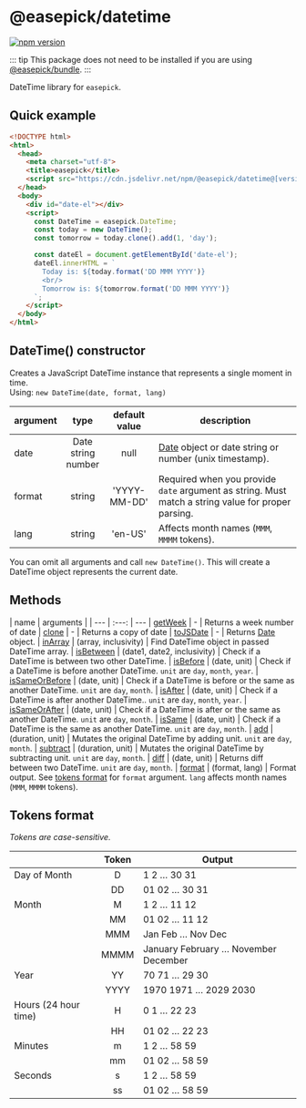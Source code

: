 # @easepick/datetime

[![npm version](https://badge.fury.io/js/@easepick%2Fdatetime.svg)](https://www.npmjs.com/package/@easepick/datetime)

::: tip
This package does not need to be installed if you are using [@easepick/bundle](/packages/bundle).
:::

DateTime library for `easepick`.

## Quick example

```html
<!DOCTYPE html>
<html>
  <head>
    <meta charset="utf-8">
    <title>easepick</title>
    <script src="https://cdn.jsdelivr.net/npm/@easepick/datetime@[version.number]/dist/index.umd.min.js"></script>
  </head>
  <body>
    <div id="date-el"></div>
    <script>
      const DateTime = easepick.DateTime;
      const today = new DateTime();
      const tomorrow = today.clone().add(1, 'day');

      const dateEl = document.getElementById('date-el');
      dateEl.innerHTML = `
        Today is: ${today.format('DD MMM YYYY')}
        <br/>
        Tomorrow is: ${tomorrow.format('DD MMM YYYY')}
      `;
    </script>
  </body>
</html>
```

## DateTime() constructor

Creates a JavaScript DateTime instance that represents a single moment in time.  
Using: `new DateTime(date, format, lang)`

| argument | type | default value | description
| --- | :---: | :---: | ---
| date | Date <br/> string <br/> number | null | [Date](https://developer.mozilla.org/en-US/docs/Web/JavaScript/Reference/Global_Objects/Date) object or date string or number (unix timestamp).
| format | string | 'YYYY-MM-DD' | Required when you provide `date` argument as string. Must match a string value for proper parsing.
| lang | string | 'en-US' | Affects month names (`MMM`, `MMMM` tokens).

You can omit all arguments and call `new DateTime()`. This will create a DateTime object represents the current date.

## Methods

| name | arguments | 
| --- | :---: | ---
| [getWeek](#method-getWeek) | - | Returns a week number of date
| [clone](#method-clone) | - | Returns a copy of date
| [toJSDate](#method-toJSDate) | - | Returns [Date](https://developer.mozilla.org/en-US/docs/Web/JavaScript/Reference/Global_Objects/Date) object.
| [inArray](#method-inArray) | (array, inclusivity) | Find DateTime object in passed DateTime array. 
| [isBetween](#method-isBetween) | (date1, date2, inclusivity) | Check if a DateTime is between two other DateTime.
| [isBefore](#method-isBefore) | (date, unit) | Check if a DateTime is before another DateTime. `unit` are `day`, `month`, `year`.
| [isSameOrBefore](#method-isSameOrBefore) | (date, unit) | Check if a DateTime is before or the same as another DateTime. `unit` are `day`, `month`.
| [isAfter](#method-isAfter) | (date, unit) | Check if a DateTime is after another DateTime.. `unit` are `day`, `month`, `year`.
| [isSameOrAfter](#method-isSameOrAfter) | (date, unit) | Check if a DateTime is after or the same as another DateTime. `unit` are `day`, `month`.
| [isSame](#method-isSame) | (date, unit) | Check if a DateTime is the same as another DateTime. `unit` are `day`, `month`. 
| [add](#method-add) | (duration, unit) | Mutates the original DateTime by adding unit. `unit` are `day`, `month`. 
| [subtract](#method-subtract) | (duration, unit) | Mutates the original DateTime by subtracting unit. `unit` are `day`, `month`. 
| [diff](#method-diff) | (date, unit) | Returns diff between two DateTime. `unit` are `day`, `month`. 
| [format](#method-format) | (format, lang) | Format output. See [tokens format](#tokens-format) for `format` argument. `lang` affects month names (`MMM`, `MMMM` tokens).

## Tokens format

_Tokens are case-sensitive._

| | Token | Output
| --- | :---: | ---
| Day of Month | D |	1 2 … 30 31 
| | DD | 01 02 … 30 31
| Month |	M |	1 2 … 11 12
| | MM | 01 02 … 11 12
| | MMM | Jan Feb … Nov Dec
| | MMMM | January February … November December
| Year | YY | 70 71 … 29 30
| | YYYY | 1970 1971 … 2029 2030
| Hours (24 hour time) | H | 0 1 … 22 23
| | HH | 01 02 … 22 23
| Minutes | m | 1 2 … 58 59
| | mm | 01 02 … 58 59
| Seconds | s | 1 2 … 58 59
| | ss | 01 02 … 58 59

<ClientOnly>
  <autoversion/>
</ClientOnly>
